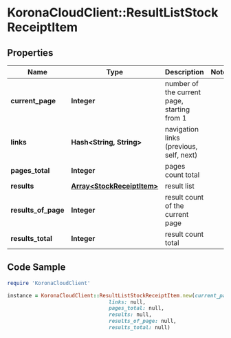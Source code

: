 # KoronaCloudClient::ResultListStockReceiptItem

## Properties

Name | Type | Description | Notes
------------ | ------------- | ------------- | -------------
**current_page** | **Integer** | number of the current page, starting from 1 | 
**links** | **Hash&lt;String, String&gt;** | navigation links (previous, self, next) | 
**pages_total** | **Integer** | pages count total | 
**results** | [**Array&lt;StockReceiptItem&gt;**](StockReceiptItem.md) | result list | 
**results_of_page** | **Integer** | result count of the current page | 
**results_total** | **Integer** | result count total | 

## Code Sample

```ruby
require 'KoronaCloudClient'

instance = KoronaCloudClient::ResultListStockReceiptItem.new(current_page: null,
                                 links: null,
                                 pages_total: null,
                                 results: null,
                                 results_of_page: null,
                                 results_total: null)
```


